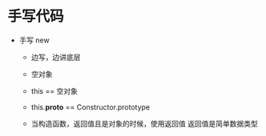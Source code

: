 # 手写代码

- 手写 new
  - 边写，边讲底层
  - 空对象
  - this == 空对象
  - this.__proto__ == Constructor.prototype


  - 当构造函数，返回值且是对象的时候，使用返回值
    返回值是简单数据类型